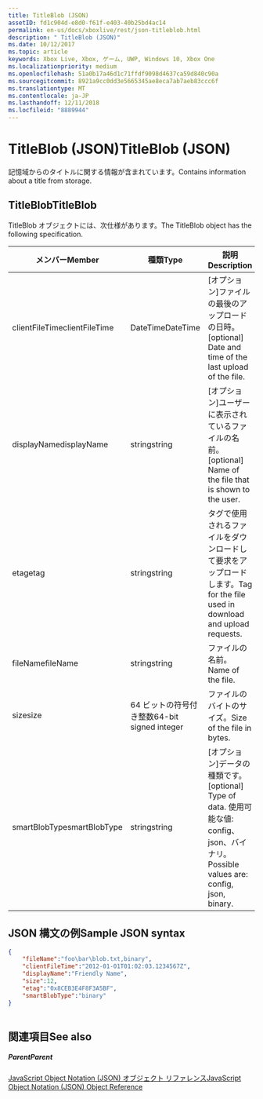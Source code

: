 ```yaml
---
title: TitleBlob (JSON)
assetID: fd1c904d-e8d0-f61f-e403-40b25bd4ac14
permalink: en-us/docs/xboxlive/rest/json-titleblob.html
description: " TitleBlob (JSON)"
ms.date: 10/12/2017
ms.topic: article
keywords: Xbox Live, Xbox, ゲーム, UWP, Windows 10, Xbox One
ms.localizationpriority: medium
ms.openlocfilehash: 51a0b17a46d1c71ffdf9098d4637ca59d840c90a
ms.sourcegitcommit: 8921a9cc0dd3e5665345ae8eca7ab7aeb83ccc6f
ms.translationtype: MT
ms.contentlocale: ja-JP
ms.lasthandoff: 12/11/2018
ms.locfileid: "8889944"
---
```

# <a name="titleblob-json"></a><span data-ttu-id="49d9d-104">TitleBlob (JSON)</span><span class="sxs-lookup"><span data-stu-id="49d9d-104">TitleBlob (JSON)</span></span>
<span data-ttu-id="49d9d-105">記憶域からのタイトルに関する情報が含まれています。</span><span class="sxs-lookup"><span data-stu-id="49d9d-105">Contains information about a title from storage.</span></span> 
<a id="ID4EP"></a>

 
## <a name="titleblob"></a><span data-ttu-id="49d9d-106">TitleBlob</span><span class="sxs-lookup"><span data-stu-id="49d9d-106">TitleBlob</span></span>
 
<span data-ttu-id="49d9d-107">TitleBlob オブジェクトには、次仕様があります。</span><span class="sxs-lookup"><span data-stu-id="49d9d-107">The TitleBlob object has the following specification.</span></span>
 
| <span data-ttu-id="49d9d-108">メンバー</span><span class="sxs-lookup"><span data-stu-id="49d9d-108">Member</span></span>| <span data-ttu-id="49d9d-109">種類</span><span class="sxs-lookup"><span data-stu-id="49d9d-109">Type</span></span>| <span data-ttu-id="49d9d-110">説明</span><span class="sxs-lookup"><span data-stu-id="49d9d-110">Description</span></span>| 
| --- | --- | --- | 
| <span data-ttu-id="49d9d-111">clientFileTime</span><span class="sxs-lookup"><span data-stu-id="49d9d-111">clientFileTime</span></span>| <span data-ttu-id="49d9d-112">DateTime</span><span class="sxs-lookup"><span data-stu-id="49d9d-112">DateTime</span></span>| <span data-ttu-id="49d9d-113">[オプション]ファイルの最後のアップロードの日時。</span><span class="sxs-lookup"><span data-stu-id="49d9d-113">[optional] Date and time of the last upload of the file.</span></span>| 
| <span data-ttu-id="49d9d-114">displayName</span><span class="sxs-lookup"><span data-stu-id="49d9d-114">displayName</span></span>| <span data-ttu-id="49d9d-115">string</span><span class="sxs-lookup"><span data-stu-id="49d9d-115">string</span></span>| <span data-ttu-id="49d9d-116">[オプション]ユーザーに表示されているファイルの名前。</span><span class="sxs-lookup"><span data-stu-id="49d9d-116">[optional] Name of the file that is shown to the user.</span></span>| 
| <span data-ttu-id="49d9d-117">etag</span><span class="sxs-lookup"><span data-stu-id="49d9d-117">etag</span></span>| <span data-ttu-id="49d9d-118">string</span><span class="sxs-lookup"><span data-stu-id="49d9d-118">string</span></span>| <span data-ttu-id="49d9d-119">タグで使用されるファイルをダウンロードして要求をアップロードします。</span><span class="sxs-lookup"><span data-stu-id="49d9d-119">Tag for the file used in download and upload requests.</span></span>| 
| <span data-ttu-id="49d9d-120">fileName</span><span class="sxs-lookup"><span data-stu-id="49d9d-120">fileName</span></span>| <span data-ttu-id="49d9d-121">string</span><span class="sxs-lookup"><span data-stu-id="49d9d-121">string</span></span>| <span data-ttu-id="49d9d-122">ファイルの名前。</span><span class="sxs-lookup"><span data-stu-id="49d9d-122">Name of the file.</span></span>| 
| <span data-ttu-id="49d9d-123">size</span><span class="sxs-lookup"><span data-stu-id="49d9d-123">size</span></span>| <span data-ttu-id="49d9d-124">64 ビットの符号付き整数</span><span class="sxs-lookup"><span data-stu-id="49d9d-124">64-bit signed integer</span></span>| <span data-ttu-id="49d9d-125">ファイルのバイトのサイズ。</span><span class="sxs-lookup"><span data-stu-id="49d9d-125">Size of the file in bytes.</span></span>| 
| <span data-ttu-id="49d9d-126">smartBlobType</span><span class="sxs-lookup"><span data-stu-id="49d9d-126">smartBlobType</span></span>| <span data-ttu-id="49d9d-127">string</span><span class="sxs-lookup"><span data-stu-id="49d9d-127">string</span></span>| <span data-ttu-id="49d9d-128">[オプション]データの種類です。</span><span class="sxs-lookup"><span data-stu-id="49d9d-128">[optional] Type of data.</span></span> <span data-ttu-id="49d9d-129">使用可能な値: config、json、バイナリ。</span><span class="sxs-lookup"><span data-stu-id="49d9d-129">Possible values are: config, json, binary.</span></span>| 
  
<a id="ID4E6C"></a>

 
## <a name="sample-json-syntax"></a><span data-ttu-id="49d9d-130">JSON 構文の例</span><span class="sxs-lookup"><span data-stu-id="49d9d-130">Sample JSON syntax</span></span>
 

```json
{
    "fileName":"foo\bar\blob.txt,binary",
    "clientFileTime":"2012-01-01T01:02:03.1234567Z",
    "displayName":"Friendly Name",
    "size":12,
    "etag":"0x8CEB3E4F8F3A5BF",
    "smartBlobType":"binary"
}
      
```

  
<a id="ID4EID"></a>

 
## <a name="see-also"></a><span data-ttu-id="49d9d-131">関連項目</span><span class="sxs-lookup"><span data-stu-id="49d9d-131">See also</span></span>
 
<a id="ID4EKD"></a>

 
##### <a name="parent"></a><span data-ttu-id="49d9d-132">Parent</span><span class="sxs-lookup"><span data-stu-id="49d9d-132">Parent</span></span> 

[<span data-ttu-id="49d9d-133">JavaScript Object Notation (JSON) オブジェクト リファレンス</span><span class="sxs-lookup"><span data-stu-id="49d9d-133">JavaScript Object Notation (JSON) Object Reference</span></span>](atoc-xboxlivews-reference-json.md)

   